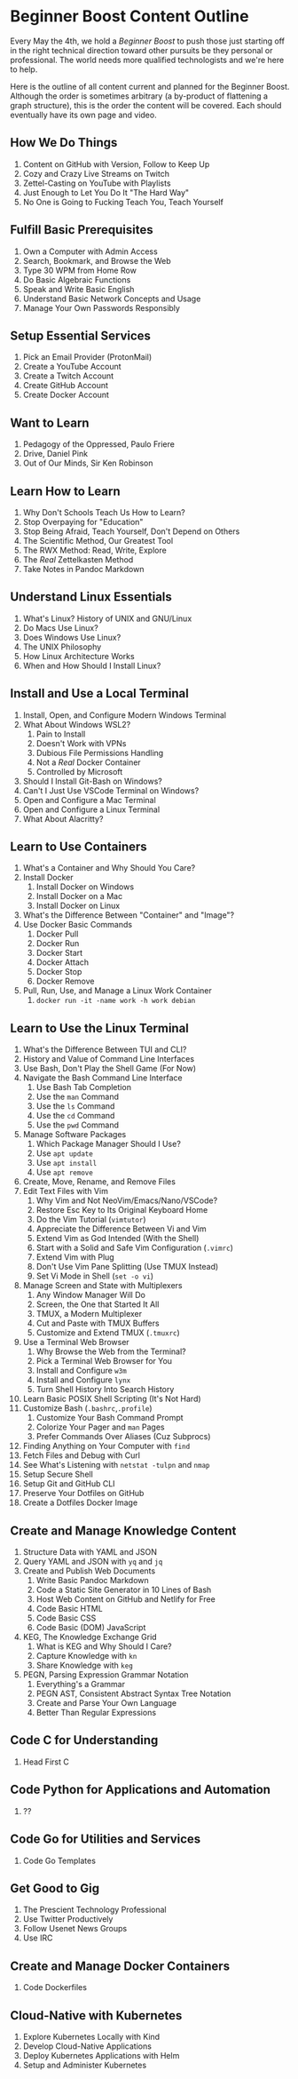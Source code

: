 # Beginner Boost Content Outline

Every May the 4th, we hold a *Beginner Boost* to push those just starting
off in the right technical direction toward other pursuits be they
personal or professional. The world needs more qualified technologists
and we're here to help.

Here is the outline of all content current and planned for the Beginner
Boost. Although the order is sometimes arbitrary (a by-product of
flattening a graph structure), this is the order the content will be
covered. Each should eventually have its own page and video.

## How We Do Things 

1. Content on GitHub with Version, Follow to Keep Up
1. Cozy and Crazy Live Streams on Twitch
1. Zettel-Casting on YouTube with Playlists
1. Just Enough to Let You Do It "The Hard Way"
1. No One is Going to Fucking Teach You, Teach Yourself

## Fulfill Basic Prerequisites

1. Own a Computer with Admin Access
1. Search, Bookmark, and Browse the Web
1. Type 30 WPM from Home Row
1. Do Basic Algebraic Functions
1. Speak and Write Basic English
1. Understand Basic Network Concepts and Usage
1. Manage Your Own Passwords Responsibly

## Setup Essential Services

1. Pick an Email Provider (ProtonMail)
1. Create a YouTube Account
1. Create a Twitch Account
1. Create GitHub Account
1. Create Docker Account

## Want to Learn

1. Pedagogy of the Oppressed, Paulo Friere
1. Drive, Daniel Pink 
1. Out of Our Minds, Sir Ken Robinson

## Learn How to Learn

1. Why Don't Schools Teach Us How to Learn?
1. Stop Overpaying for "Education"
1. Stop Being Afraid, Teach Yourself, Don't Depend on Others
1. The Scientific Method, Our Greatest Tool
1. The RWX Method: Read, Write, Explore
1. The *Real* Zettelkasten Method
1. Take Notes in Pandoc Markdown

## Understand Linux Essentials

1. What's Linux? History of UNIX and GNU/Linux
1. Do Macs Use Linux?
1. Does Windows Use Linux?
1. The UNIX Philosophy
1. How Linux Architecture Works
1. When and How Should I Install Linux?

## Install and Use a Local Terminal

1. Install, Open, and Configure Modern Windows Terminal
1. What About Windows WSL2?
   1. Pain to Install
   1. Doesn't Work with VPNs
   1. Dubious File Permissions Handling
   1. Not a *Real* Docker Container
   1. Controlled by Microsoft
1. Should I Install Git-Bash on Windows?
1. Can't I Just Use VSCode Terminal on Windows?
1. Open and Configure a Mac Terminal
1. Open and Configure a Linux Terminal 
1. What About Alacritty?

## Learn to Use Containers

1. What's a Container and Why Should You Care?
1. Install Docker
   1. Install Docker on Windows
   1. Install Docker on a Mac
   1. Install Docker on Linux
1. What's the Difference Between "Container" and "Image"?
1. Use Docker Basic Commands
   1. Docker Pull
   1. Docker Run
   1. Docker Start
   1. Docker Attach
   1. Docker Stop
   1. Docker Remove
1. Pull, Run, Use, and Manage a Linux Work Container
   1. `docker run -it -name work -h work debian`

## Learn to Use the Linux Terminal

1. What's the Difference Between TUI and CLI?
1. History and Value of Command Line Interfaces
1. Use Bash, Don't Play the Shell Game (For Now)
1. Navigate the Bash Command Line Interface
   1. Use Bash Tab Completion
   1. Use the `man` Command
   1. Use the `ls` Command
   1. Use the `cd` Command
   1. Use the `pwd` Command
1. Manage Software Packages
   1. Which Package Manager Should I Use?
   1. Use `apt update` 
   1. Use `apt install` 
   1. Use `apt remove` 
1. Create, Move, Rename, and Remove Files
1. Edit Text Files with Vim
   1. Why Vim and Not NeoVim/Emacs/Nano/VSCode?
   1. Restore Esc Key to Its Original Keyboard Home
   1. Do the Vim Tutorial (`vimtutor`)
   1. Appreciate the Difference Between Vi and Vim
   1. Extend Vim as God Intended (With the Shell)
   1. Start with a Solid and Safe Vim Configuration (`.vimrc`)
   1. Extend Vim with Plug
   1. Don't Use Vim Pane Splitting (Use TMUX Instead)
   1. Set Vi Mode in Shell (`set -o vi`)
1. Manage Screen and State with Multiplexers
   1. Any Window Manager Will Do
   1. Screen, the One that Started It All
   1. TMUX, a Modern Multiplexer
   1. Cut and Paste with TMUX Buffers 
   1. Customize and Extend TMUX (`.tmuxrc`)
1. Use a Terminal Web Browser
   1. Why Browse the Web from the Terminal?
   1. Pick a Terminal Web Browser for You
   1. Install and Configure `w3m`
   1. Install and Configure `lynx`
   1. Turn Shell History Into Search History
1. Learn Basic POSIX Shell Scripting (It's Not Hard)
1. Customize Bash (`.bashrc`,`.profile`) 
   1. Customize Your Bash Command Prompt
   1. Colorize Your Pager and `man` Pages
   1. Prefer Commands Over Aliases (Cuz Subprocs)
1. Finding Anything on Your Computer with `find` 
1. Fetch Files and Debug with Curl
1. See What's Listening with `netstat -tulpn` and `nmap`
1. Setup Secure Shell
1. Setup Git and GitHub CLI
1. Preserve Your Dotfiles on GitHub
1. Create a Dotfiles Docker Image

## Create and Manage Knowledge Content

1. Structure Data with YAML and JSON
1. Query YAML and JSON with `yq` and `jq`
1. Create and Publish Web Documents
   1. Write Basic Pandoc Markdown
   1. Code a Static Site Generator in 10 Lines of Bash
   1. Host Web Content on GitHub and Netlify for Free
   1. Code Basic HTML
   1. Code Basic CSS
   1. Code Basic (DOM) JavaScript
1. KEG, The Knowledge Exchange Grid
   1. What is KEG and Why Should I Care?
   1. Capture Knowledge with `kn`
   1. Share Knowledge with `keg`
1. PEGN, Parsing Expression Grammar Notation
   1. Everything's a Grammar
   1. PEGN AST, Consistent Abstract Syntax Tree Notation
   1. Create and Parse Your Own Language
   1. Better Than Regular Expressions

## Code C for Understanding

1. Head First C

## Code Python for Applications and Automation

1. ?? 

## Code Go for Utilities and Services

1. Code Go Templates

## Get Good to Gig

1. The Prescient Technology Professional
1. Use Twitter Productively
1. Follow Usenet News Groups
1. Use IRC 

## Create and Manage Docker Containers

1. Code Dockerfiles

## Cloud-Native with Kubernetes

1. Explore Kubernetes Locally with Kind
1. Develop Cloud-Native Applications
1. Deploy Kubernetes Applications with Helm
1. Setup and Administer Kubernetes
